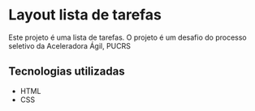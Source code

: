 # Layout lista de tarefas

Este projeto é uma lista de tarefas. O projeto é um desafio do processo seletivo da Aceleradora Ágil, PUCRS

## Tecnologias utilizadas

* HTML
* CSS
